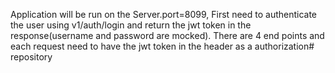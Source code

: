 Application will be run on the Server.port=8099,
First need to authenticate the user using v1/auth/login and return the jwt token in the response(username and password are mocked).
There are 4 end points and each request need to have the jwt token in the header as a authorization# repository
